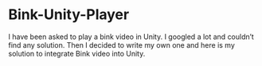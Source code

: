 # Bink-Unity-Player

I have been asked to play a bink video in Unity. I googled a lot and couldn’t find any solution. Then I decided to write my own one and here is my solution to integrate Bink video into Unity.
